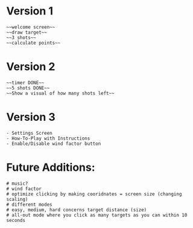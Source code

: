 # Version 1
    ~~welcome screen~~
    ~~draw target~~
    ~~3 shots~~
    ~~calculate points~~
# Version 2 
    ~~timer DONE~~
    ~~5 shots DONE~~
    ~~Show a visual of how many shots left~~
# Version 3
    - Settings Screen
    - How-To-Play with Instructions
    - Enable/Disable wind factor button  
# Future Additions:
    # music?
    # wind factor
    # optimize clicking by making cooridnates = screen size (changing scaling)
    # different modes
    # easy, medium, hard concerns target distance (size)
    # all-out mode where you click as many targets as you can within 10 seconds
